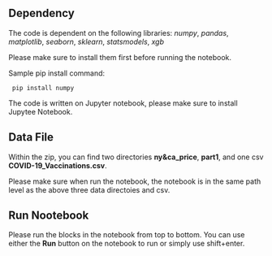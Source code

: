 ## Dependency

The code is dependent on the following libraries:
*numpy*, *pandas*, *matplotlib*, *seaborn*, *sklearn*, *statsmodels*, *xgb*

Please make sure to install them first before running the notebook. 

Sample pip install command:

` pip install numpy`

The code is written on Jupyter notebook, please make sure to install Jupytee Notebook.

## Data File

Within the zip, you can find two directories **ny&ca_price**, **part1**, and one csv **COVID-19_Vaccinations.csv**. 

Please make sure when run the notebook, the notebook is in the same path level as the above three data directoies and csv.

## Run Nootebook

Please run the blocks in the notebook from top to bottom. You can use either the **Run** button on the notebook to run or simply use shift+enter.